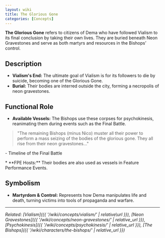 ```yaml
---
layout: wiki
title: The Glorious Gone
categories: [Concepts]
---
```


**The Glorious Gone** refers to citizens of Dema who have followed Vialism to its final conclusion by taking their own lives. They are buried beneath Neon Gravestones and serve as both martyrs and resources in the Bishops’ control.

## <span class="tape-accent-yellow">Description</span>

* **Vialism's End:** The ultimate goal of Vialism is for its followers to die by suicide, becoming one of the Glorious Gone.
* **Burial:** Their bodies are interred outside the city, forming a necropolis of neon gravestones.

## <span class="tape-accent-red">Functional Role</span>

* **Available Vessels:** The Bishops use these corpses for psychokinesis, reanimating them during events such as the Final Battle.
> "The remaining Bishops (minus Nico) muster all their power to perform a mass seizing of the bodies of the glorious gone. They all rise from their neon gravestones..."
<p class="quote-attribution">- Timeline of the Final Battle</p>
* **FPE Hosts:** Their bodies are also used as vessels in Feature Performance Events.

## <span class="tape-accent-yellow">Symbolism</span>

* **Martyrdom & Control:** Represents how Dema manipulates life and death, turning victims into tools of propaganda and warfare.

---

*Related: [Vialism]({{ '/wiki/concepts/vialism/' | relative\url }}), [Neon Gravestones]({{ '/wiki/concepts/neon-gravestones/' | relative_url }}), [Psychokinesis]({{ '/wiki/concepts/psychokinesis/' | relative_url }}), [The Bishops]({{ '/wiki/characters/the-bishops/' | relative_url }})*
